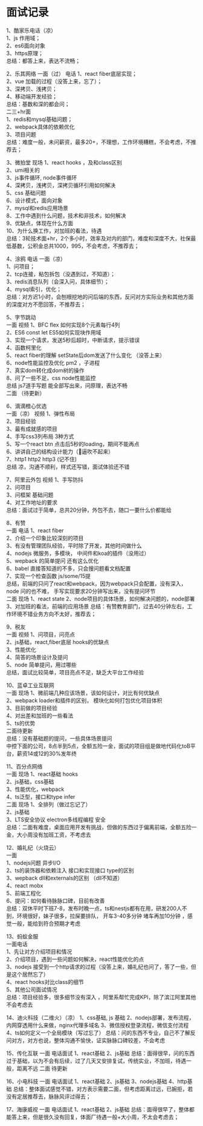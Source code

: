 # 面试记录
1、酷家乐电话（凉）  
    1、js 作用域；  
    2、es6面向对象  
    3、https原理；  
    总结：都答上来，表达不流畅； 
 
2、乐其网络
    一面（过）  电话
      1、react fiber底层实现；  
      2、vue 加载的过程（没答上来，忘了）；  
      3、深拷贝、浅拷贝；  
      4、移动端开发经验；  
      总结：基数和深的都会问；  
    二三+hr面  
      1、redis和mysql基础问题；  
      2、webpack具体的依赖优化  
      3、项目问题  
    总结：难度一般，未问薪资，最多20+，不理想，工作环境糟糕，不会考虑，不推荐去；

3、微拍堂  现场
    1、react hooks ，及和class区别  
    2、umi相关的  
    3、js事件循环, node事件循环  
    4、深拷贝，浅拷贝，深拷贝循环引用如何解决  
    5、css 基础问题  
    6、设计模式，面向对象  
    7、mysql和redis应用场景  
    8、工作中遇到什么问题，技术和非技术，如何解决  
    9、优缺点，体现在什么方面  
    10、为什么换工作，对加班的看法，待遇  
    总结：3轮技术面+hr，2个多小时，效率及对内的部门，难度和深度不大，社保最低基数，公积金总共1000，995，不会考虑，不推荐去；  
  
4、涂鸦  电话
    一面（凉）  
      1、问项目；  
      2、tcp连接，粘包拆包（没遇到过，不知道）；  
      3、redis消息队列（会深入问，具体细节）；  
      4、mysql索引，优化；  
      总结：对方迟1小时，会刨根挖地的问后端的东西，反问对方实际业务和其他方面的深度对方不愿回答，不推荐去；  

5、字节跳动  
    一面  视频
      1、BFC flex 如何实现8个元素每行4列  
      2、ES6 const let  ES5如何实现块作用域  
      3、实现一个请求，发送5秒后超时，中断请求，提示错误  
      4、函数柯里化  
      5、react fiber的理解 setState后dom发送了什么变化 （没答上来）  
      6、node性能监控及优化 pm2 ，子进程  
      7、真实dom转化成dom树的操作  
      8、问了一些不足，css node性能监控  
      总结 js7道手写题 能全部写出来，问原理，表达不畅  
    二面  （待更新）  

6、滴滴橙心优选  
    一面（凉） 视频
      1、弹性布局  
      2、项目经验  
      3、最有成就感的项目  
      4、手写css3列布局 3种方式  
      5、写一个react btn  点击后5秒的loading，期间不能再点  
      6、讲讲自己的结构设计能力（🐂逼吹不起来）  
      7、http1 http2 http3  (记不住)  
    总结 凉，沟通不顺利，样式还写错，面试体验还不错  

7、阿里云外包  视频
    1、手写防抖  
    2、问项目  
    3、问框架 基础问题  
    4、对工作地址的要求  
    总结：面试过于简单，总共20分钟，外包不去，随口一要什么价都能给  

8、有赞  
    一面  电话
      1、react fiber  
      2、介绍一个印象比较深刻的项目  
      3、有没有管理团队经验，平时除了开发，其他时间做什么  
      4、nodejs 微服务，多模块， 中间件和koa的插件（没用过）  
      5、wepback 的简单提问  还有这么优化  
      6、babel 直接答知道的不多，只会搜问题看文档配置  
      7、实现一个检查函数 js/some/15提  
      总结，前端的只问了react和webpack，因为webpack只会配置，没有深入，node 问的也不难，
      手写实现要求20分钟写出来，没有提问环节  
    二面  现场
      1、react state
      2、node项目的具体场景，如何解决问题的，node部署
      3、对加班的看法，前端的应用场景
      总结：有赞教育部门，过去40分钟左右，工作环境不错业务方向不太好，推荐去；

9、税友  
    一面  视频
      1、问项目，问亮点  
      2、js基础，react,fiber底层 hooks的优缺点  
      3、性能优化  
      4、简答的场景设计及提问  
      5、node 简单提问，用过哪些  
      总结，面试比较简单，项目亮点不足，缺乏大平台工作经验  
  
10、蓝卓工业互联网  
    一面  现场
      1、微前端几种应该场景，该如何设计，对比有何优缺点  
      2、webpack loader和插件的区别， 模块化如何打包优化项目体积  
      3、目前做的项目经验  
      4、对出差和加班的一些看法  
      5、ts的优势  
    二面待更新  
    总结：没有基础题的提问，一些具体场景提问  
    中控下面的公司，8点半到5点，全额五险一金，面试的项目组是做地代码化toB平台，薪资14或12的30%发年终  

11、百分点网络  
    一面  现场
      1、react基础 hooks  
      2、js基础，css基础  
      3、性能优化，webpack  
      4、ts泛型，接口和type infer  
    二面  现场
      1、全排列（做过忘记了）  
      2、js基础  
      3、LTS安全协议 electron多线程编程 安全  
    总结：二面有难度，桌面应用开发有挑战，但做的东西过于偏离前端，全额五险一金，大小周没有加班工资，不考虑去

12、婚礼纪（火烧云）  
    一面  
      1、nodejs问题 异步I/O  
      2、ts的装饰器和依赖注入  接口和实现接口 type的区别  
      3、wepback dll和externals的区别  （dll不知道）  
      4、react mobx  
      5、前端工程化  
      6、提问：如何看待脉脉口碑，目前有改善  
    总结：双休平时下班7-8，发布时晚一点，ts和nestjs都有在用，研发200人不到，环境很好，妹子很多，拉屎要排队，
      开车3-40多分钟 堵车再加10分钟 ，感觉一般，能给到符合预期才考虑  

13、蚂蚁金服  
    一面电话  
      1、先让对方介绍项目和情况  
      2、介绍项目，遇到一些问题如何解决，react性能优化的点  
      3、nodejs 接受到一个http请求的过程（没答上来，婚礼纪也问了，答了一些，但是这个居然忘了）  
      4、react hooks对比class的细节  
      5、其他公司面试情况  
    总结：项目经验多，很多细节没有深入 ，阿里系帮忙完成KPI，除了滨江阿里其他不会考虑去

14、迪火科技（二维火）（凉）
    1、css基础, js 基础
    2、nodejs部署，发布流程，内网穿透用什么来做，nginx代理多域名
    3、微信授权登录流程，微信支付流程
    4、ts如何定义一个全局模块（写过忘了）
    总结：问的东西不专业，自己不了解反问对方，对方也说，整体沟通不愉快，证实脉脉口碑较差，不会考虑

15、传化互联
    一面 电话面试
      1、react基础
      2、js基础
      总结：面得很早，问的东西过于基础，以为不会有后续，过了几天又安排复试，传统实业，不加班，待遇一般，距离不远
    二面 待更新

16、小电科技
    一面 电话面试
      1、react基础
      2、js基础
      3、nodejs基础
      4、http基础
      总结：整体面试感觉不错，对方表示需要二面，但考虑距离过远，已婉拒，若没有定居推荐去，脉脉风评过得去；

17、海康威视
    一面 电话面试
      1、react基础
      2、js基础
      总结：面得很早了，整体都能答上来，但是很久没有回复，体面厂待遇一般+大小周，不太会考虑去；